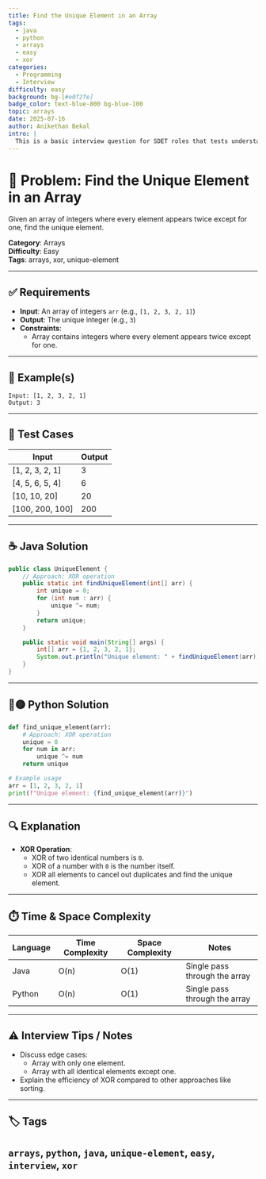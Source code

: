 ```yaml
---
title: Find the Unique Element in an Array
tags:
  - java
  - python
  - arrays
  - easy
  - xor
categories:
  - Programming
  - Interview
difficulty: easy
background: bg-[#e0f2fe]
badge_color: text-blue-800 bg-blue-100
topic: arrays
date: 2025-07-16
author: Anikethan Bekal
intro: |
  This is a basic interview question for SDET roles that tests understanding of array manipulation and bitwise operations.
---
```


# 🧠 Problem: Find the Unique Element in an Array

Given an array of integers where every element appears twice except for one, find the unique element.

**Category**: Arrays  
**Difficulty**: Easy  
**Tags**: arrays, xor, unique-element

---

## ✅ Requirements
- **Input**: An array of integers `arr` (e.g., `[1, 2, 3, 2, 1]`)
- **Output**: The unique integer (e.g., `3`)
- **Constraints**:
  - Array contains integers where every element appears twice except for one.

---

## 🧪 Example(s)
```text
Input: [1, 2, 3, 2, 1]
Output: 3
```

---

## 🧪 Test Cases
| Input              | Output |
|---------------------|--------|
| [1, 2, 3, 2, 1]     | 3      |
| [4, 5, 6, 5, 4]     | 6      |
| [10, 10, 20]        | 20     |
| [100, 200, 100]     | 200    |

---

## ☕ Java Solution
```java
public class UniqueElement {
    // Approach: XOR operation
    public static int findUniqueElement(int[] arr) {
        int unique = 0;
        for (int num : arr) {
            unique ^= num;
        }
        return unique;
    }

    public static void main(String[] args) {
        int[] arr = {1, 2, 3, 2, 1};
        System.out.println("Unique element: " + findUniqueElement(arr));
    }
}
```

---

## 🔵🟡 Python Solution
```python
def find_unique_element(arr):
    # Approach: XOR operation
    unique = 0
    for num in arr:
        unique ^= num
    return unique

# Example usage
arr = [1, 2, 3, 2, 1]
print(f"Unique element: {find_unique_element(arr)}")
```

---

## 🔍 Explanation
- **XOR Operation**:
  - XOR of two identical numbers is `0`.
  - XOR of a number with `0` is the number itself.
  - XOR all elements to cancel out duplicates and find the unique element.

---

## ⏱️ Time & Space Complexity
| Language | Time Complexity | Space Complexity | Notes |
|----------|-----------------|------------------|-------|
| Java     | O(n)            | O(1)             | Single pass through the array |
| Python   | O(n)            | O(1)             | Single pass through the array |

---

## ⚠️ Interview Tips / Notes
- Discuss edge cases:
  - Array with only one element.
  - Array with all identical elements except one.
- Explain the efficiency of XOR compared to other approaches like sorting.

---

## 🏷 Tags
`arrays`, `python`, `java`, `unique-element`, `easy`, `interview`, `xor`
---

